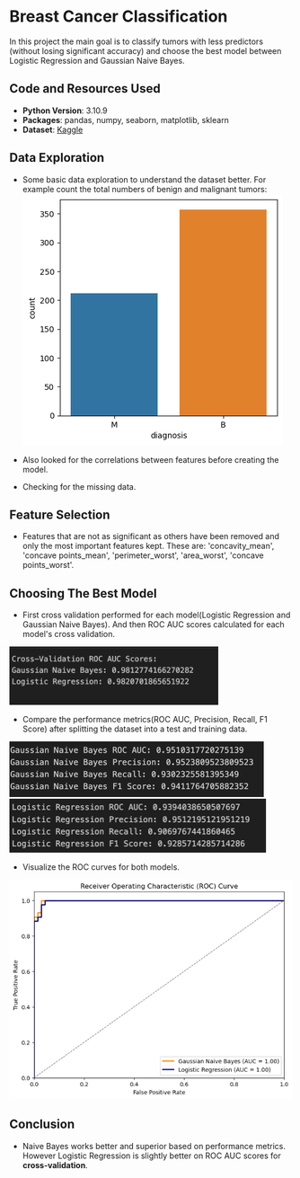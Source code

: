# Breast Cancer Classification

In this project the main goal is to classify tumors with less predictors (without losing significant accuracy) and choose the best model between Logistic Regression and Gaussian Naive Bayes.

## Code and Resources Used 

- **Python Version**: 3.10.9
- **Packages**: pandas, numpy, seaborn, matplotlib, sklearn
- **Dataset**: [Kaggle](https://www.kaggle.com/datasets/yasserh/breast-cancer-dataset)

## Data Exploration
- Some basic data exploration to understand the dataset better. For example count the total numbers of benign and malignant tumors:
  ![countplot](https://github.com/emirdoogan/breast_cancer_tumor_classification/blob/608aeefdcbbb5c02a0f6f7a8981496b01416d14d/countplot.png)

- Also looked for the correlations between features before creating the model.
- Checking for the missing data.

## Feature Selection
- Features that are not as significant as others have been removed and only the most important features kept. These are: 'concavity_mean', 'concave points_mean', 'perimeter_worst',
       'area_worst', 'concave points_worst'.

## Choosing The Best Model
- First cross validation performed for each model(Logistic Regression and Gaussian Naive Bayes). And then ROC AUC scores calculated for each model's cross validation.

<img width="372" alt="crossvalidationrocauc" src="https://github.com/emirdoogan/breast_cancer_tumor_classification/blob/608aeefdcbbb5c02a0f6f7a8981496b01416d14d/crossvalrocauc.png">

- Compare the performance metrics(ROC AUC, Precision, Recall, F1 Score) after splitting the dataset into a test and training data.
<img width="453" alt="Screen Shot 2023-09-20 at 7 23 13 PM" src="https://github.com/emirdoogan/breast_cancer_tumor_classification/blob/608aeefdcbbb5c02a0f6f7a8981496b01416d14d/gnbmetrics.png">
<img width="457" alt="Screen Shot 2023-09-20 at 7 23 04 PM" src="https://github.com/emirdoogan/breast_cancer_tumor_classification/blob/608aeefdcbbb5c02a0f6f7a8981496b01416d14d/lrmetrics.png">

- Visualize the ROC curves for both models.
  
![ROC](https://github.com/emirdoogan/breast_cancer_tumor_classification/blob/608aeefdcbbb5c02a0f6f7a8981496b01416d14d/roc.png)

## Conclusion
- Naive Bayes works better and superior based on performance metrics. However Logistic Regression is slightly better on ROC AUC scores for **cross-validation**. 
